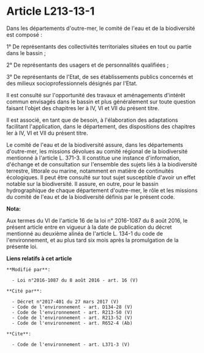 # Article L213-13-1

Dans les départements d'outre-mer, le comité de l'eau et de la biodiversité est composé : 

1° De représentants des collectivités territoriales situées en tout ou partie dans le bassin ; 

2° De représentants des usagers et de personnalités qualifiées ; 

3° De représentants de l'Etat, de ses établissements publics concernés et des milieux socioprofessionnels désignés par
l'Etat. 

Il est consulté sur l'opportunité des travaux et aménagements d'intérêt commun envisagés dans le bassin et plus généralement
sur toute question faisant l'objet des chapitres Ier à IV, VI et VII du présent titre. 

Il est associé, en tant que de besoin, à l'élaboration des adaptations facilitant l'application, dans le département, des
dispositions des chapitres Ier à IV, VI et VII du présent titre. 

Le comité de l'eau et de la biodiversité assure, dans les départements d'outre-mer, les missions dévolues au comité régional
de la biodiversité mentionné à l'article L. 371-3. Il constitue une instance d'information, d'échange et de consultation sur
l'ensemble des sujets liés à la biodiversité terrestre, littorale ou marine, notamment en matière de continuités écologiques.
Il peut être consulté sur tout sujet susceptible d'avoir un effet notable sur la biodiversité. Il assure, en outre, pour le
bassin hydrographique de chaque département d'outre-mer, le rôle et les missions du comité de l'eau et de la biodiversité
définis par le présent code.

**Nota:**

Aux termes du VI de l'article 16 de la loi n° 2016-1087 du 8 août 2016, le présent article entre en vigueur à la date de
publication du décret mentionné au deuxième alinéa de l'article L. 134-1 du code de l'environnement, et au plus tard six mois
après la promulgation de la présente loi.

**Liens relatifs à cet article**

	**Modifié par**:

	  - Loi n°2016-1087 du 8 août 2016 - art. 16 (V)

	**Cité par**:

	  - Décret n°2017-401 du 27 mars 2017 (V)
	  - Code de l'environnement - art. D134-28 (V)
	  - Code de l'environnement - art. R213-50 (V)
	  - Code de l'environnement - art. R213-52 (V)
	  - Code de l'environnement - art. R652-4 (Ab)

	**Cite**:

	  - Code de l'environnement - art. L371-3 (V)
